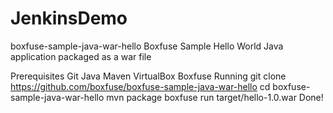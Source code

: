 # JenkinsDemo


boxfuse-sample-java-war-hello
Boxfuse Sample Hello World Java application packaged as a war file

Prerequisites
Git
Java
Maven
VirtualBox
Boxfuse
Running
git clone https://github.com/boxfuse/boxfuse-sample-java-war-hello
cd boxfuse-sample-java-war-hello
mvn package
boxfuse run target/hello-1.0.war
Done!
